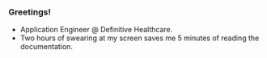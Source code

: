 ### Greetings!

- Application Engineer @ Definitive Healthcare.
- Two hours of swearing at my screen saves me 5 minutes of reading the documentation.
